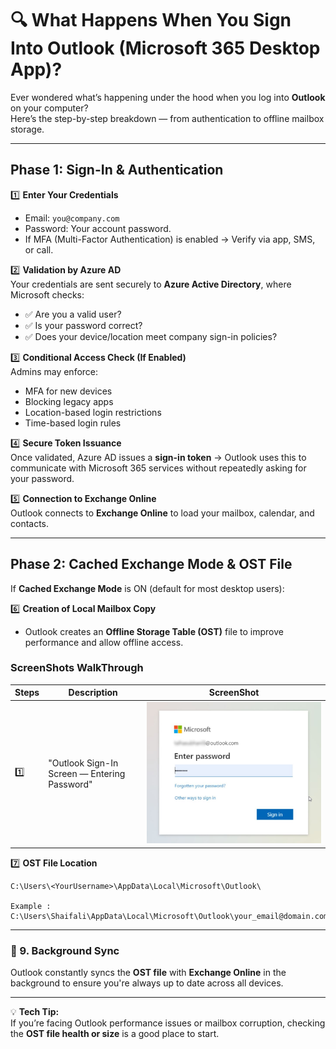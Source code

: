 # 🔍 What Happens When You Sign Into Outlook (Microsoft 365 Desktop App)?

Ever wondered what’s happening under the hood when you log into **Outlook** on your computer?  
Here’s the step-by-step breakdown — from authentication to offline mailbox storage.

---

## **Phase 1: Sign-In & Authentication**

1️⃣ **Enter Your Credentials**  
- Email: `you@company.com`  
- Password: Your account password.  
- If MFA (Multi-Factor Authentication) is enabled → Verify via app, SMS, or call.

2️⃣ **Validation by Azure AD**  
Your credentials are sent securely to **Azure Active Directory**, where Microsoft checks:  
- ✅ Are you a valid user?  
- ✅ Is your password correct?  
- ✅ Does your device/location meet company sign-in policies?

3️⃣ **Conditional Access Check (If Enabled)**  
Admins may enforce:  
- MFA for new devices  
- Blocking legacy apps  
- Location-based login restrictions  
- Time-based login rules

4️⃣ **Secure Token Issuance**  
Once validated, Azure AD issues a **sign-in token** → Outlook uses this to communicate with Microsoft 365 services without repeatedly asking for your password.

5️⃣ **Connection to Exchange Online**  
Outlook connects to **Exchange Online** to load your mailbox, calendar, and contacts.

---

## **Phase 2: Cached Exchange Mode & OST File**

If **Cached Exchange Mode** is ON (default for most desktop users):

6️⃣ **Creation of Local Mailbox Copy**  
- Outlook creates an **Offline Storage Table (OST)** file to improve performance and allow offline access.

### ScreenShots WalkThrough
| Steps | Description | ScreenShot |
|-------|-------------|------------|
|  1️⃣  | "Outlook Sign-In Screen — Entering Password" | ![Image Alt](https://github.com/Shaifalim02/What-Happens-When-You-Sign-Into-Outlook-Microsoft-365-Desktop-App-/blob/2c108f8c79250148d5474b0c0731d5514db303fa/Outlook.jpeg) |

7️⃣ **OST File Location**  

```plaintext
C:\Users\<YourUsername>\AppData\Local\Microsoft\Outlook\

Example : C:\Users\Shaifali\AppData\Local\Microsoft\Outlook\your_email@domain.com.ost
```

---

### 🔄 9. Background Sync
Outlook constantly syncs the **OST file** with **Exchange Online** in the background to ensure you're always up to date across all devices.

---

💡 **Tech Tip:**  
If you’re facing Outlook performance issues or mailbox corruption, checking the **OST file health or size** is a good place to start.

